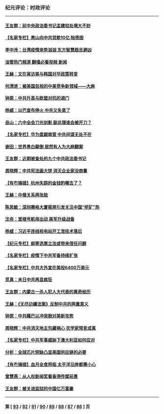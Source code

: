 ### 纪元评论：时政评论
---
#### [王友群：前中央政法委书记孟建柱处境大不妙](../../pages/nsc1025/n12968433.md?05230330) 
#### [【名家专栏】黑山向中共贷款10亿 陷债困](../../pages/nsc1025/n12968012.md?05230330) 
#### [李中泠：台湾疫情来势汹汹 东方智慧趋吉避凶](../../pages/nsc1025/n12967557.md?05230330) 
#### [油管热门频道 翻墙必看视频 新闻](ok?05230330)
#### [王赫：文在寅访美与韩国对华政策转变](../../pages/nsc1025/n12966957.md?05230330) 
#### [何清涟：被美国忽视的中美竞争新领域——大麻](../../pages/nsc1025/n12966835.md?05230330) 
#### [钟原：中共升高与欧盟对抗的调门](../../pages/nsc1025/n12966567.md?05230330) 
#### [杨威：以巴宣布停火 中共又失意了](../../pages/nsc1025/n12966870.md?05230330) 
#### [岳山：六中全会刀光剑影 副总理谁会被开刀？](../../pages/nsc1025/n12966646.md?05230330) 
#### [【名家专栏】华为盘踞南营 中共间谍无处不在](../../pages/nsc1025/n12965959.md?05230330) 
#### [谢田：世界黑白颠倒 居然有人为大麻翻案](../../pages/nsc1025/n12965051.md?05230330) 
#### [王友群：近期被查处的九个中共政法委书记](../../pages/nsc1025/n12964298.md?05230330) 
#### [周晓辉：中共宪法画大饼 消灭企业家没商量](../../pages/nsc1025/n12963412.md?05230330) 
#### [【有冇搞错】杭州失踪的金钱豹哪去了？](../../pages/nsc1025/n12961559.md?05230330) 
#### [王赫：中俄关系两张脸](../../pages/nsc1025/n12962434.md?05230330) 
#### [陈思敏：深圳赛格大厦摇晃引发关注中国“挖矿”热](../../pages/nsc1025/n12962549.md?05230330) 
#### [沈舟：里根号航母出动 美军升级战备](../../pages/nsc1025/n12962200.md?05230330) 
#### [杨威：习近平连线核电站开工泄技术落后](../../pages/nsc1025/n12961265.md?05230330) 
#### [【纪元专栏】邮寄选票立法或带来信任问题](../../pages/nsc1025/n12961571.md?05230330) 
#### [【名家专栏】疫情下中共军备持续扩张](../../pages/nsc1025/n12960829.md?05230330) 
#### [【名家专栏】中共大外宣在美投6400万美元](../../pages/nsc1025/n12960678.md?05230330) 
#### [觅真：末日中共再显疯狂](../../pages/nsc1025/n12959857.md?05230330) 
#### [王友群：内蒙古一杀人犯人大代表的离奇经历](../../pages/nsc1025/n12959736.md?05230330) 
#### [王赫：《无尽边疆法案》反制中共的两重意义](../../pages/nsc1025/n12959234.md?05230330) 
#### [钟原：中共藉巴以冲突掀对美新攻势](../../pages/nsc1025/n12958773.md?05230330) 
#### [周晓辉：中共消灭地主包藏祸心 农学家预言成真](../../pages/nsc1025/n12958960.md?05230330) 
#### [【名家专栏】中共军事威胁下澳大利亚如何应对](../../pages/nsc1025/n12958287.md?05230330) 
#### [分析：全球芯片短缺凸显美国供应链的必要](../../pages/nsc1025/n12953590.md?05230330) 
#### [【有冇搞错】血月全食将临 太平洋沿岸都需小心](../../pages/nsc1025/n12956499.md?05230330) 
#### [曾慧燕：从人权新闻奖看香港传媒前景](../../pages/nsc1025/n12957395.md?05230330) 
#### [王友群：被关进监狱的中国亿万富豪](../../pages/nsc1025/n12956555.md?05230330) 

---
#### 第 [ [93](./93.md?05230330) / [92](./92.md?05230330) / [91](./91.md?05230330) / [90](./90.md?05230330) / [89](./89.md?05230330) / [88](./88.md?05230330) / [87](./87.md?05230330) / [86](./86.md?05230330) ] 页
